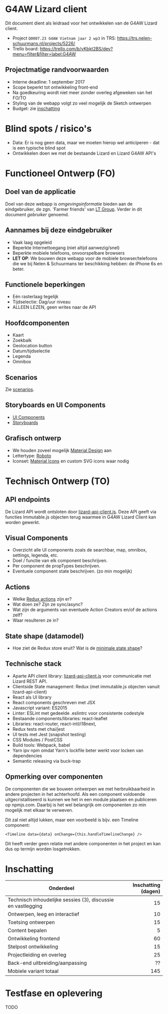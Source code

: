 G4AW Lizard client
==================

Dit document dient als leidraad voor het ontwikkelen van de G4AW Lizard client.

- Project `Q0007.23 G4AW Vietnam jaar 2 wp3` in TRS: https://trs.nelen-schuurmans.nl/projects/5226/
- Trello board: https://trello.com/b/vKbkt2BS/dev?menu=filter&filter=label:G4AW


Projectmatige randvoorwaarden
-----------------------------

- Interne deadline: 1 september 2017
- Scope beperkt tot ontwikkeling front-end
- Na goedkeuring wordt niet meer zonder overleg afgeweken van het FO/TO
- Styling van de webapp volgt zo veel mogelijk de Sketch ontwerpen
- Budget: zie [inschatting](https://github.com/nens/G4AW-lizard-client/blob/master/G4AW-plan.md#inschatting)


Blind spots / risico's
======================

- Data: Er is nog geen data, maar we moeten hierop wel anticiperen - dat is een typische blind spot
- Ontwikkelen doen we met de bestaande Lizard en Lizard G4AW API's



Functioneel Ontwerp (FO)
========================

Doel van de applicatie
----------------------
Doel van deze webapp is *omgevingsinformatie* bieden aan de eindgebruiker, de zgn. 'Farmer friends' van [LT Group](http://loctroi.vn/en/). Verder in dit document *gebruiker* genoemd.

Aannames bij deze eindgebruiker
-------------------------------

- Vaak laag opgeleid
- Beperkte Internettoegang (niet altijd aanwezig/snel)
- Beperkte mobiele telefoons, onvoorspelbare browsers
- **LET OP**: We bouwen deze webapp voor de mobiele browser/telefoons die we bij Nelen & Schuurmans ter beschikking hebben: de iPhone 6s en beter.


Functionele beperkingen
-----------------------

- Eén rasterlaag tegelijk
- Tijdselectie: Dag/uur niveau
- ALLEEN LEZEN, geen writes naar de API


Hoofdcomponenten
----------------

- Kaart
- Zoekbalk
- Geolocation button
- Datum/tijdselectie
- Legenda
- Omnibox


Scenarios
---------

Zie [scenarios](https://github.com/nens/G4AW-lizard-client/blob/master/G4AW-scenarios.md).


Storyboards en UI Components
----------------------------

- [UI Components](https://www.figma.com/file/dMfbORPsTEeIljFDtxMxHb6L/lizard-mobile-g4aw-basic-v3-UI-Components)
- [Storyboards](https://www.figma.com/file/Fq6siPQf61534WMcbHfSg8dt/lizard-mobile-g4aw-basic-v3-_Flows)


Grafisch ontwerp
----------------

- We houden zoveel mogelijk [Material Design](https://material.io/) aan
- Lettertype: [Roboto](https://fonts.google.com/specimen/Roboto)
- Iconset: [Material Icons](https://material.io/icons/) en custom SVG icons waar nodig



Technisch Ontwerp (TO)
======================

API endpoints
-------------

De Lizard API wordt ontsloten door [lizard-api-client.js](https://github.com/nens/lizard-api-client).
Deze API geeft via functies Immutable.js objecten terug waarmee in G4AW Lizard Client kan worden gewerkt.


Visual Components
-----------------

- Overzicht alle UI components zoals de searchbar, map, omnibox, settings, legenda, etc.
- Doel / functie van elk component beschrijven.
- Per component de propTypes beschrijven.
- Eventuele component state beschrijven. (zo min mogelijk)


Actions
-------

- Welke [Redux actions](https://github.com/nens/G4AW-lizard-client/tree/master/src/actions) zijn er?
- Wat doen ze? Zijn ze sync/async?
- Wat zijn de arguments van eventuele Action Creators en/of de actions zelf?
- Waar resulteren ze in?


State shape (datamodel)
-----------------------

- Hoe ziet de Redux store eruit? Wat is de [minimale state shape](http://redux.js.org/docs/basics/Reducers.html#designing-the-state-shape)?


Technische stack
----------------

- Aparte API client library: [lizard-api-client.js](https://github.com/nens/lizard-api-client) voor communicatie met Lizard REST API.
- Clientside State management: Redux (met immutable.js objecten vanuit lizard-api-client)
- React als UI library
- React components geschreven met JSX
- Javascript variant: ES2015
- Linter: ESLint met gedeelde .eslintrc voor consistente codestyle
- Bestaande components/libraries: react-leaflet
- Libraries: react-router, react-intl/i18next, 
- Redux tests met chai/jest
- UI tests met Jest (snapshot testing)
- CSS Modules / PostCSS
- Build tools: Webpack, babel
- Yarn ipv npm omdat Yarn's lockfile beter werkt voor locken van dependencies
- Semantic releasing via buck-trap

Opmerking over componenten
--------------------------

De componenten die we bouwen ontwerpen we met herbruikbaarheid in andere projecten in het achterhoofd.
Als een component voldoende uitgecristalliseerd is kunnen we het in een module plaatsen en publiceren op npmjs.com.
Daarbij is het wel belangrijk om componenten zo min mogelijk met elkaar te verweven.

Dit zal niet altijd lukken, maar een voorbeeld is bijv. een Timeline component:
```
<Timeline data={data} onChange={this.handleTimelineChange} />
```
Dit heeft verder geen relatie met andere componenten in het project en kan dus op termijn worden losgetrokken.


Inschatting
===========

|Onderdeel|Inschatting (dagen)|  
|---------|----------:|
|Technisch inhoudelijke sessies (3), discussie en vastlegging|15|
|Ontwerpen, leeg en interactief|10|
|Toetsing ontwerpen|15|
|Content bepalen|5|
|Ontwikkeling frontend|60|
|Stelpost ontwikkeling|15|
|Projectleiding en overleg|25|
|Back-end uitbreiding/aanpassing|??|
|Mobiele variant totaal |145|


Testfase en oplevering
======================

TODO
